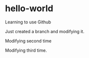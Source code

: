 # hello-world
Learning to use Github


Just created a branch and modifying it.

Modifying second time

Modifying third time.
